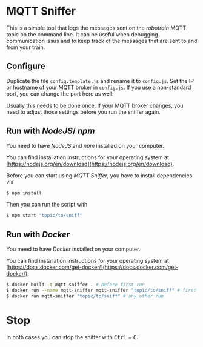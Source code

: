 # MQTT Sniffer

This is a simple tool that logs the messages sent on the _robotrain_ MQTT topic on the command line. It can be useful when debugging communication issus and to keep track of the messages that are sent to and from your train.

## Configure

Duplicate the file `config.template.js` and rename it to `config.js`. Set the IP or hostname of your MQTT broker in `config.js`. If you use a non-standard port, you can change the port here as well.

Usually this needs to be done once. If your MQTT broker changes, you need to adjust those settings before you run the sniffer again.

## Run with _NodeJS_/ _npm_

You need to have _NodeJS_ and _npm_ installed on your computer.

You can find installation instructions for your operating system at [https://nodejs.org/en/download](https://nodejs.org/en/download).

Before you can start using _MQTT Sniffer_, you have to install dependencies via

```sh
$ npm install
```

Then you can run the script with


```sh
$ npm start "topic/to/sniff"
```

## Run with _Docker_

You meed to have _Docker_ installed on your computer.

You can find installation instructions for your operating system at [https://docs.docker.com/get-docker/](https://docs.docker.com/get-docker/).

```sh
$ docker build -t mqtt-sniffer . # before first run
$ docker run --name mqtt-sniffer mqtt-sniffer "topic/to/sniff" # first run
$ docker run mqtt-sniffer "topic/to/sniff" # any other run
```

# Stop

In both cases you can stop the sniffer with <kbd>Ctrl</kbd> + <kbd>C</kbd>.
